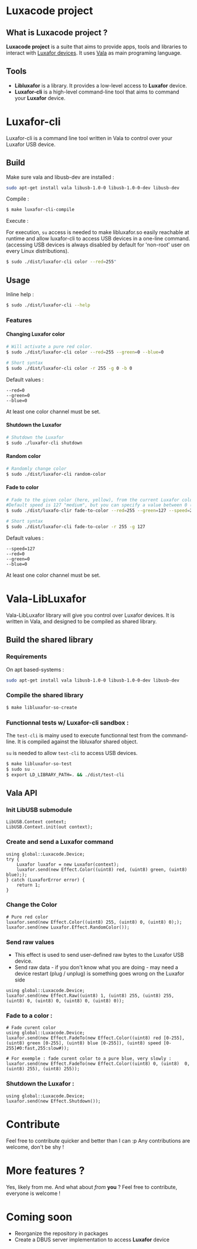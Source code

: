 # Luxacode project

## What is Luxacode project ?

**Luxacode project** is a suite that aims to provide apps, tools and libraries to interact with [Luxafor devices](http://www.luxafor.fr/).
It uses [Vala](https://wiki.gnome.org/Projects/Vala) as main programing language.

## Tools

* **Libluxafor** is a library. It provides a low-level access to **Luxafor** device.
* **Luxafor-cli** is a high-level command-line tool that aims to command your **Luxafor** device.

# Luxafor-cli

Luxafor-cli is a command line tool written in Vala to control over your Luxafor USB device.

## Build

Make sure vala and libusb-dev are installed :
```bash
sudo apt-get install vala libusb-1.0-0 libusb-1.0-0-dev libusb-dev
```

Compile :
```bash
$ make luxafor-cli-compile
```

Execute :

For execution, `su` access is needed to make libluxafor.so easily reachable at runtime and allow luxafor-cli to access USB devices in a one-line command. (accessing USB devices is always disabled by default for 'non-root' user on every Linux distributions).

```bash
$ sudo ./dist/luxafor-cli color --red=255"
```

## Usage

Inline help :

```bash
$ sudo ./dist/luxafor-cli --help
```

### Features

#### Changing Luxafor color

```bash
# Will activate a pure red color.
$ sudo ./dist/luxafor-cli color --red=255 --green=0 --blue=0

# Short syntax
$ sudo ./dist/luxafor-cli color -r 255 -g 0 -b 0
```

Default values :
```
--red=0
--green=0
--blue=0
```

At least one color channel must be set.

#### Shutdown the Luxafor

```bash
# Shutdown the Luxafor
$ sudo ./luxafor-cli shutdown
```

#### Random color

```bash
# Randomly change color
$ sudo ./dist/luxafor-cli random-color
```

#### Fade to color

```bash
# Fade to the given color (here, yellow), from the current Luxafor color.
#Default speed is 127 "medium", but you can specify a value between 0 (fastest) to 255 (slowest)
$ sudo ./dist/luxafo-clir fade-to-color --red=255 --green=127 --speed=255

# Short syntax
$ sudo ./dist/luxafor-cli fade-to-color -r 255 -g 127
```

Default values :
```
--speed=127
--red=0
--green=0
--blue=0
```

At least one color channel must be set.

# Vala-LibLuxafor

Vala-LibLuxafor library will give you control over Luxafor devices.
It is written in Vala, and designed to be compiled as shared library.

## Build the shared library

### Requirements

On apt based-systems :

```bash
sudo apt-get install vala libusb-1.0-0 libusb-1.0-0-dev libusb-dev
```

### Compile the shared library

```bash
$ make libluxafor-so-create

```

### Functionnal tests w/ Luxafor-cli sandbox :


The `test-cli` is mainy used to execute functionnal test from the command-line. It is compiled against the libluxafor shared object.

`su` is needed to allow `test-cli` to access USB devices.

```bash
$ make libluxafor-so-test 
$ sudo su -
$ export LD_LIBRARY_PATH=. && ./dist/test-cli

```

## Vala API

### Init LibUSB submodule
```vala
LibUSB.Context context;
LibUSB.Context.init(out context);	
```

### Create and send a Luxafor command
```vala
using global::Luxacode.Device;
try {
	Luxafor luxafor = new Luxafor(context);
	luxafor.send(new Effect.Color((uint8) red, (uint8) green, (uint8) blue););	
} catch (LuxaforError error) {
	return 1;
}
```

### Change the Color
```
# Pure red color
luxafor.send(new Effect.Color((uint8) 255, (uint8) 0, (uint8) 0););	
luxafor.send(new Luxafor.Effect.RandomColor());
```

### Send raw values
* This effect is used to send user-defined raw bytes to the Luxafor USB device.
* Send raw data - if you don't know what you are doing - may need a device restart (plug / unplug) is something goes wrong on the Luxafor side
```
using global::Luxacode.Device;
luxafor.send(new Effect.Raw((uint8) 1, (uint8) 255, (uint8) 255, (uint8) 0, (uint8) 0, (uint8) 0, (uint8) 0));
```

### Fade to a color :
```
# Fade curent color
using global::Luxacode.Device;
luxafor.send(new Effect.FadeTo(new Effect.Color((uint8) red [0-255], (uint8) green [0-255], (uint8) blue [0-255]), (uint8) speed [0-255]#0:fast,255:slow#));

# For exemple : fade curent color to a pure blue, very slowly :
luxafor.send(new Effect.FadeTo(new Effect.Color((uint8) 0, (uint8)  0, (uint8) 255), (uint8) 255));
```

### Shutdown the Luxafor :
```
using global::Luxacode.Device;
luxafor.send(new Effect.Shutdown());
```

# Contribute

Feel free to contribute quicker and better than I can :p Any contributions are welcome, don't be shy !

# More features ?

Yes, likely from me. And what about _from_ **you** ? Feel free to contribute, everyone is welcome !

# Coming soon

* Reorganize the repository in packages
* Create a DBUS server implementation to access **Luxafor** device

